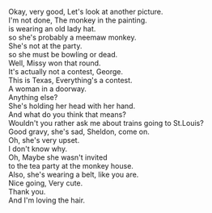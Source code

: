 
Okay, very good, Let's look at another picture.       
I'm not done, The monkey in the painting.      
is wearing an old lady hat.      
so she's probably a meemaw monkey.      
She's not at the party.      
so she must be bowling or dead.      
Well, Missy won that round.      
It's actually not a contest, George.      
This is Texas, Everything's a contest.      
A woman in a doorway.      
Anything else?      
She's holding her head with her hand.      
And what do you think that means?      
Wouldn't you rather ask me about trains going to St.Louis?      
Good gravy, she's sad, Sheldon, come on.      
Oh, she's very upset.      
I don't know why.      
Oh, Maybe she wasn't invited      
to the tea party at the monkey house.      
Also, she's wearing a belt, like you are.      
Nice going, Very cute.      
Thank you.      
And I'm loving the hair.      



